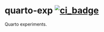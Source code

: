 # quarto-exp [![ci_badge](https://github.com/royfrancis/quarto-exp/workflows/deploy/badge.svg)](https://github.com/royfrancis/quarto-exp/actions?workflow=deploy)

Quarto experiments.
